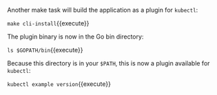 Another make task will build the application as a plugin for `kubectl`:

`make cli-install`{{execute}}

The plugin binary is now in the Go bin directory:

`ls $GOPATH/bin`{{execute}}

Because this directory is in your `$PATH`, this is now a plugin available for `kubectl`:

`kubectl example version`{{execute}}
